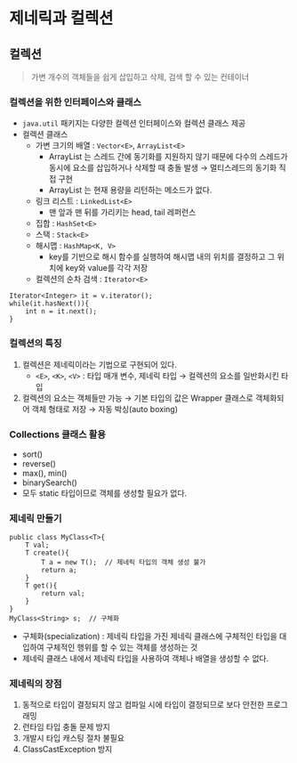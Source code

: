 # 제네릭과 컬렉션
## 컬렉션
> 가변 개수의 객체들을 쉽게 삽입하고 삭제, 검색 할 수 있는 컨테이너
### 컬렉션을 위한 인터페이스와 클래스
- ``java.util`` 패키지는 다양한 컬렉션 인터페이스와 컬렉션 클래스 제공
- 컬렉션 클래스
	- 가변 크기의 배열 : ``Vector<E>``, ``ArrayList<E>``
		- ArrayList 는 스레드 간에 동기화를 지원하지 않기 때문에 다수의 스레드가 동시에 요소를 삽입하거나 삭제할 때 충돌 발생 → 멀티스레드의 동기화 직접 구현
		- ArrayList 는 현재 용량을 리턴하는 메소드가 없다.
	- 링크 리스트 : ``LinkedList<E>``
		- 맨 앞과 맨 뒤를 가리키는 head, tail 레퍼런스
	- 집합 : ``HashSet<E>``
	- 스택 : ``Stack<E>``
	- 해시맵 : ``HashMap<K, V>``
		- key를 기반으로 해시 함수를 실행하여 해시맵 내의 위치를 결정하고 그 위치에 key와 value를 각각 저장
	- 컬렉션의 순차 검색 : ``Iterator<E>``
```
Iterator<Integer> it = v.iterator();
while(it.hasNext()){
	int n = it.next();
}
```

###  컬렉션의 특징
1. 컬렉션은 제네릭이라는 기법으로 구현되어 있다.
	- ``<E>``, ``<K>``, ``<V>`` : 타입 매개 변수, 제네릭 타입 → 컬렉션의 요소를 일반화시킨 타입 
2. 컬렉션의 요소는 객체들만 가능 → 기본 타입의 값은  Wrapper 클래스로 객체화되어 객체 형태로 저장 → 자동 박싱(auto boxing)


### Collections 클래스 활용
- sort() 
- reverse()
- max(), min()
- binarySearch()
- 모두 static 타입이므로 객체를 생성할 필요가 없다.
### 제네릭 만들기
```
public class MyClass<T>{
	T val;
	T create(){
		T a = new T(); 	// 제네릭 타입의 객체 생성 불가
		return a;
	}
	T get(){
		return val;
	}
}
MyClass<String> s;	// 구체화
```
- 구체화(specialization) : 제네릭 타입을 가진 제네릭 클래스에 구체적인 타입을 대입하여 구체적인 행위를 할 수 있는 객체를 생성하는 것
- 제네릭 클래스 내에서 제네릭 타입을 사용하여 객체나 배열을 생성할 수 없다.
### 제네릭의 장점
1. 동적으로 타입이 결정되지 않고 컴파일 시에 타입이 결정되므로 보다 안전한 프로그래밍
2. 런타임 타입 충돌 문제 방지
3. 개발시 타입 캐스팅 절차 불필요
4. ClassCastException 방지
